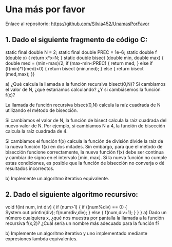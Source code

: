 # Una más por favor

Enlace al repositorio: https://github.com/Silvia452/UnamasPorFavor

## 1. Dado el siguiente fragmento de código C:
static final double N = 2; static final double PREC = 1e-6;
static double f (double x)
{ return x*x-N; }
static double bisect (double min, double max) { double med = (min+max)/2;
if (max-min<PREC) { return med;
} else if (f(min)*f(med)<0) { return bisect (min,med);
} else {
return bisect (med,max); }}

a) ¿Qué calcula la llamada a la función recursiva bisect(0,N)? Si cambiamos el valor de N, ¿qué estaríamos calculando? ¿Y si cambiásemos la función f(x)?

La llamada de función recursiva bisect(0,N) calcula la raíz cuadrada de N utilizando el método de bisección. 

Si cambiamos el valor de N, la función de bisect calcula la raíz cuadrada del nuevo valor de N. Por ejemplo, si cambiamos N a 4, la función de bisección calcula la raíz cuadrada de 4. 

Si cambiamos el función f(x) calcula la función de división divide la raíz de la nueva función f(x) en dos mitades. Sin embargo, para que el método de bisección funcione correctamente, la nueva función f(x) debe ser continua y cambiar de signo en el intervalo [min, max]. Si la nueva función no cumple estas condiciones, es posible que la función de bisección no converja o dé resultados incorrectos. 

b) Implemente un algoritmo iterativo equivalente.

## 2. Dado el siguiente algoritmo recursivo:
void f(int num, int div)
{
if (num>1) {
if ((num%div) == 0) { System.out.println(div); f(num/div,div);
} else {
f(num,div+1); }
} }
a) Dado un número cualquiera x, ¿qué nos muestra por pantalla la llamada a la función recursiva f(x,2)? ¿Cuál sería un nombre más adecuado para la función f?


b) Implemente un algoritmo iterativo y uno implementado mediante expresiones lambda equivalentes.
